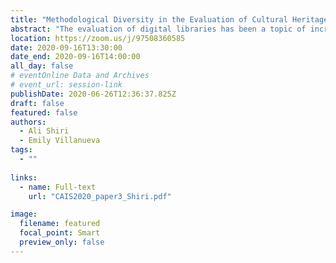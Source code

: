 ```yaml
---
title: "Methodological Diversity in the Evaluation of Cultural Heritage Digital Libraries and Archives: Approaches, Frameworks, and Methods"
abstract: "The evaluation of digital libraries has been a topic of increasing importance in information science research, yet there has been minimal evaluative work focusing on digital cultural heritage. The objective of this paper is to report on a comprehensive review of methodologies, theoretical frameworks and techniques used in the evaluation of cultural heritage digital libraries and archives. Empirical studies are examined to identify evaluation models, frameworks, and methodologies in the literature and to categorize these past evaluative approaches. Through the classification of evaluative types and trends, we aim to develop a set of guidelines and recommendations for the future evaluation of cultural heritage digital libraries and archives."
location: https://zoom.us/j/97508360585
date: 2020-09-16T13:30:00
date_end: 2020-09-16T14:00:00
all_day: false
# eventOnline Data and Archives
# event_url: session-link
publishDate: 2020-06-26T12:36:37.825Z
draft: false
featured: false
authors:
  - Ali Shiri
  - Emily Villanueva
tags:
  - ""
  
links:
  - name: Full-text
    url: "CAIS2020_paper3_Shiri.pdf"  

image:
  filename: featured
  focal_point: Smart
  preview_only: false
---
```

